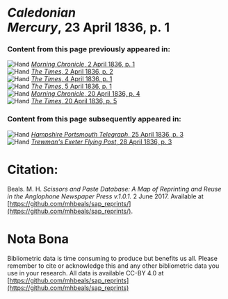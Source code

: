 # *Caledonian Mercury*, 23 April 1836, p. 1  
  
### Content from this page previously appeared in:  
![Hand](http://scissorsandpaste.net/wp-content/uploads/2017/06/smallhandpointer.png) [*Morning Chronicle*, 2 April 1836, p. 1](https://mhbeals.github.io/sap_html/Morning-Chronicle/Morning-Chronicle-2-April-1836-p-1)  
![Hand](http://scissorsandpaste.net/wp-content/uploads/2017/06/smallhandpointer.png) [*The Times*, 2 April 1836, p. 2](https://mhbeals.github.io/sap_html/The-Times/The-Times-2-April-1836-p-2)  
![Hand](http://scissorsandpaste.net/wp-content/uploads/2017/06/smallhandpointer.png) [*The Times*, 4 April 1836, p. 1](https://mhbeals.github.io/sap_html/The-Times/The-Times-4-April-1836-p-1)  
![Hand](http://scissorsandpaste.net/wp-content/uploads/2017/06/smallhandpointer.png) [*The Times*, 5 April 1836, p. 1](https://mhbeals.github.io/sap_html/The-Times/The-Times-5-April-1836-p-1)  
![Hand](http://scissorsandpaste.net/wp-content/uploads/2017/06/smallhandpointer.png) [*Morning Chronicle*, 20 April 1836, p. 4](https://mhbeals.github.io/sap_html/Morning-Chronicle/Morning-Chronicle-20-April-1836-p-4)  
![Hand](http://scissorsandpaste.net/wp-content/uploads/2017/06/smallhandpointer.png) [*The Times*, 20 April 1836, p. 5](https://mhbeals.github.io/sap_html/The-Times/The-Times-20-April-1836-p-5)  
  
### Content from this page subsequently appeared in:  
![Hand](http://scissorsandpaste.net/wp-content/uploads/2017/06/smallhandpointer.png) [*Hampshire Portsmouth Telegraph*, 25 April 1836, p. 3](https://mhbeals.github.io/sap_html/Hampshire-Portsmouth-Telegraph/Hampshire-Portsmouth-Telegraph-25-April-1836-p-3)  
![Hand](http://scissorsandpaste.net/wp-content/uploads/2017/06/smallhandpointer.png) [*Trewman's Exeter Flying Post*, 28 April 1836, p. 3](https://mhbeals.github.io/sap_html/Trewman's-Exeter-Flying-Post/Trewman's-Exeter-Flying-Post-28-April-1836-p-3)  


# Citation: 

Beals. M. H. *Scissors and Paste Database: A Map of Reprinting and Reuse in the Anglophone Newspaper Press v.1.0.1.* 2 June 2017. Available at [https://github.com/mhbeals/sap_reprints/](https://github.com/mhbeals/sap_reprints/). 

# Nota Bona

Bibliometric data is time consuming to produce but benefits us all. Please remember to cite or acknowledge this and any other bibliometric data you use in your research. All data is available CC-BY 4.0 at [https://github.com/mhbeals/sap_reprints](https://github.com/mhbeals/sap_reprints)